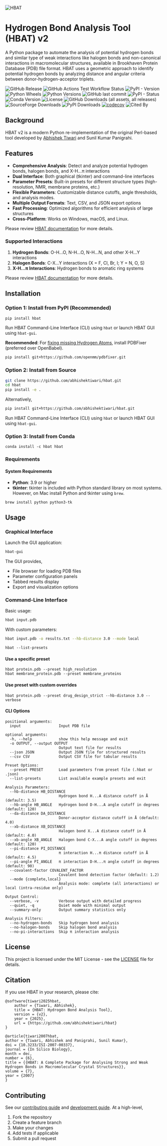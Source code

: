 ![HBAT](https://github.com/abhishektiwari/hbat/raw/main/hbat.svg)

# Hydrogen Bond Analysis Tool (HBAT) v2 

A Python package to automate the analysis of potential hydrogen bonds and similar type of weak interactions like halogen bonds and non-canonical interactions in macromolecular structures, available in Brookhaven Protein Database (PDB) file format. HBAT uses a geometric approach to identify potential hydrogen bonds by analyzing distance and angular criteria between donor-hydrogen-acceptor triplets.

![GitHub Release](https://img.shields.io/github/v/release/abhishektiwari/hbat)
![GitHub Actions Test Workflow Status](https://img.shields.io/github/actions/workflow/status/abhishektiwari/hbat/test.yml?label=tests)
![PyPI - Version](https://img.shields.io/pypi/v/hbat)
![Python Wheels](https://img.shields.io/pypi/wheel/hbat)
![Python Versions](https://img.shields.io/pypi/pyversions/hbat?logo=python&logoColor=white)
![GitHub last commit](https://img.shields.io/github/last-commit/abhishektiwari/hbat)
![PyPI - Status](https://img.shields.io/pypi/status/hbat)
![Conda Version](https://img.shields.io/conda/v/hbat/hbat)
![License](https://img.shields.io/github/license/abhishektiwari/hbat)
![GitHub Downloads (all assets, all releases)](https://img.shields.io/github/downloads/abhishektiwari/hbat/total?label=GitHub%20Downloads)
![SourceForge Downloads](https://img.shields.io/sourceforge/dt/hbat?label=SourceForge%20Downloads)
![PyPI Downloads](https://img.shields.io/pypi/dm/hbat?label=PyPI%20Downloads)
[![codecov](https://codecov.io/gh/abhishektiwari/hbat/graph/badge.svg?token=QSKYLB3M1V)](https://codecov.io/gh/abhishektiwari/hbat)
![Cited By](https://img.shields.io/badge/dynamic/regex?url=https%3A%2F%2Fscholar.google.com%2Fcitations%3Fview_op%3Dview_citation%26hl%3Den%26user%3DMb7eYKYAAAAJ%26citation_for_view%3DMb7eYKYAAAAJ%3Au-x6o8ySG0sC&search=Cited%20by%20(%5Cd%2B)&replace=%241&style=plastic&logo=googlescholar&logoColor=%23fff&label=Cited%20By&link=https%3A%2F%2Fscholar.google.com%2Fcitations%3Fview_op%3Dview_citation%26hl%3Den%26user%3DMb7eYKYAAAAJ%26citation_for_view%3DMb7eYKYAAAAJ%3Au-x6o8ySG0sC)


## Background

HBAT v2  is a modern Python re-implementation of the original Perl-based tool developed by [Abhishek Tiwari](https://www.abhishek-tiwari.com) and Sunil Kumar Panigrahi.

## Features

- **Comprehensive Analysis**: Detect and analyze potential hydrogen bonds, halogen bonds, and X-H...π interactions
- **Dual Interface**: Both graphical (tkinter) and command-line interfaces
- **Parameter Presets**: Built-in presets for different structure types (high-resolution, NMR, membrane proteins, etc.)
- **Flexible Parameters**: Customizable distance cutoffs, angle thresholds, and analysis modes.
- **Multiple Output Formats**: Text, CSV, and JSON export options
- **Fast Processing**: Optimized algorithms for efficient analysis of large structures
- **Cross-Platform**: Works on Windows, macOS, and Linux.

Please review [HBAT documentation](https://hbat.abhishek-tiwari.com/) for more details.

### Supported Interactions

1. **Hydrogen Bonds**: O-H...O, N-H...O, N-H...N, and other X-H...Y interactions
2. **Halogen Bonds**: C-X...Y interactions (X = F, Cl, Br, I; Y = N, O, S)
3. **X-H...π Interactions**: Hydrogen bonds to aromatic ring systems

Please review [HBAT documentation](https://hbat.abhishek-tiwari.com/) for more details.

## Installation

### Option 1: Install from PyPI (Recommended)

```bash
pip install hbat
```

Run HBAT Command-Line Interface (CLI) using `hbat` or launch HBAT GUI using `hbat-gui`.

**Recommended**: For [fixing missing Hydrogen Atoms](https://hbat.abhishek-tiwari.com/pdbfixing), install PDBFixer (preferred over OpenBabel).

```bash
pip install git+https://github.com/openmm/pdbfixer.git
```

### Option 2: Install from Source

```bash
git clone https://github.com/abhishektiwari/hbat.git
cd hbat
pip install -e .
```

Alternatively,  

```bash
pip install git+https://github.com/abhishektiwari/hbat.git
```

Run HBAT Command-Line Interface (CLI) using `hbat` or launch HBAT GUI using `hbat-gui`.

### Option 3: Install from Conda

```
conda install -c hbat hbat
```

### Requirements

#### System Requirements
- **Python**: 3.9 or higher
- **tkinter**: tkinter is included with Python standard library on most systems. However, on Mac install Python and tkinter using `brew`. 

```
brew install python python3-tk
```

## Usage

### Graphical Interface

Launch the GUI application:

```bash
hbat-gui
```

The GUI provides,
- File browser for loading PDB files
- Parameter configuration panels
- Tabbed results display
- Export and visualization options

### Command-Line Interface

Basic usage:

```bash
hbat input.pdb
```

With custom parameters:

```bash
hbat input.pdb -o results.txt --hb-distance 3.0 --mode local
```

```
hbat --list-presets
```

#### Use a specific preset

```
hbat protein.pdb --preset high_resolution
hbat membrane_protein.pdb --preset membrane_proteins
```

#### Use preset with custom overrides

```
hbat protein.pdb --preset drug_design_strict --hb-distance 3.0 --verbose
```

#### CLI Options

```
positional arguments:
  input                 Input PDB file

optional arguments:
  -h, --help            show this help message and exit
  -o OUTPUT, --output OUTPUT
                        Output text file for results
  --json JSON           Output JSON file for structured results
  --csv CSV             Output CSV file for tabular results

Preset Options:
  --preset PRESET       Load parameters from preset file (.hbat or .json)
  --list-presets        List available example presets and exit

Analysis Parameters:
  --hb-distance HB_DISTANCE
                        Hydrogen bond H...A distance cutoff in Å (default: 3.5)
  --hb-angle HB_ANGLE   Hydrogen bond D-H...A angle cutoff in degrees (default: 120)
  --da-distance DA_DISTANCE
                        Donor-acceptor distance cutoff in Å (default: 4.0)
  --xb-distance XB_DISTANCE
                        Halogen bond X...A distance cutoff in Å (default: 4.0)
  --xb-angle XB_ANGLE   Halogen bond C-X...A angle cutoff in degrees (default: 120)
  --pi-distance PI_DISTANCE
                        π interaction H...π distance cutoff in Å (default: 4.5)
  --pi-angle PI_ANGLE   π interaction D-H...π angle cutoff in degrees (default: 90)
  --covalent-factor COVALENT_FACTOR
                        Covalent bond detection factor (default: 1.2)
  --mode {complete,local}
                        Analysis mode: complete (all interactions) or local (intra-residue only)

Output Control:
  --verbose, -v         Verbose output with detailed progress
  --quiet, -q           Quiet mode with minimal output
  --summary-only        Output summary statistics only

Analysis Filters:
  --no-hydrogen-bonds   Skip hydrogen bond analysis
  --no-halogen-bonds    Skip halogen bond analysis
  --no-pi-interactions  Skip π interaction analysis
```

## License

This project is licensed under the MIT License - see the [LICENSE](LICENSE) file for details.

## Citation

If you use HBAT in your research, please cite:

```
@software{tiwari2025hbat,
    author = {Tiwari, Abhishek},
    title = {HBAT: Hydrogen Bond Analysis Tool},
    version = {v2},
    year = {2025},
    url = {https://github.com/abhishektiwari/hbat}
}
```

```
@article{tiwari2007hbat,
author = {Tiwari, Abhishek and Panigrahi, Sunil Kumar},
doi = {10.3233/ISI-2007-00337},
journal = {In Silico Biology},
month = dec,
number = {6},
title = {{HBAT: A Complete Package for Analysing Strong and Weak Hydrogen Bonds in Macromolecular Crystal Structures}},
volume = {7},
year = {2007}
}
```

## Contributing 

See our [contributing guide](CONTRIBUTING.md) and [development guide](https://hbat.abhishek-tiwari.com/development). At a high-level,

1. Fork the repository
2. Create a feature branch
3. Make your changes
4. Add tests if applicable
5. Submit a pull request